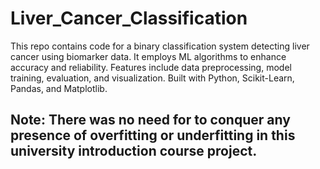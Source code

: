 # Liver_Cancer_Classification
This repo contains code for a binary classification system detecting liver cancer using biomarker data. It employs ML algorithms to enhance accuracy and reliability. Features include data preprocessing, model training, evaluation, and visualization. Built with Python, Scikit-Learn, Pandas, and Matplotlib.

## **Note:** There was no need for to conquer any presence of overfitting or underfitting in this university introduction course project.

